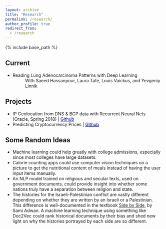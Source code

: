 ```yaml
---
layout: archive
title: "Research"
permalink: /research/
author_profile: true
redirect_from:
  - /research
---
```


{% include base_path %}

Current
------
<ul>
  <li>
  	<dl>
  		<dt>Reading Lung Adenocarcinoma Patterns with Deep Learning</dt>
  		<dd>With Saeed Hassanpour, Laura Tafe, Louis Vaickus, and Yevgeniy Linnik  </dd>
	</dl>
</li>
</ul>  
   

Projects
------
* IP Geolocation from DNS & BGP data with Recurrent Neural Nets (Oracle, Spring 2018) \| <a href="https://github.com/jasonwei20/oracle-dyn-ml" style="color:navy">Github</a>
* Predicting Cryptocurrency Prices \| <a href="https://github.com/jasonwei20/cryptocurrency-prediction" style="color:navy">Github</a>

Some Random Ideas
------
* Machine learning could help greatly with college admissions, especially since most colleges have large datasets.
* Calorie counting apps could use computer vision techniques on a picture to get the nutritional content of meals instead of having the user input items manually.
* An NLP model trained on religious and secular texts, used on government documents, could provide insight into whether some nations truly have a separation between religion and state.
* The histories for the Israeli-Palestinian conflict are vastly different depending on whether they are written by an Israeli or a Palestinian. This difference is well-documented in the textbook [Side by Side](https://www.amazon.com/Side-Parallel-Histories-Israel-Palestine/dp/1595586830), by Sami Adwan. A machine learning technique using something like Doc2Vec could rank historical documents by their bias and shed new light on why the histories portrayed by each side are so different.
